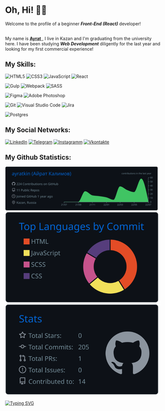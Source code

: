 <h1>Oh, Hi! 👋🏻</h1>
Welcome to the profile of a beginner <strong><i>Front-End (React)</i></strong> developer! <br><br>

My name is <a href="https://t.me/ayratkin"> <strong>Ayrat</strong> </a>, I live in Kazan and I'm graduating from the university here. I have been studying <strong><i>Web Development</i></strong> diligently for the last year and looking for my first commercial experience! 


<h2>My Skills: </h2>

![HTML5](https://img.shields.io/badge/html5-%23E34F26.svg?style=for-the-badge&logo=html5&logoColor=white)
![CSS3](https://img.shields.io/badge/css3-%231572B6.svg?style=for-the-badge&logo=css3&logoColor=white)
![JavaScript](https://img.shields.io/badge/javascript-%23323330.svg?style=for-the-badge&logo=javascript&logoColor=%23F7DF1E)
![React](https://img.shields.io/badge/react-%2320232a.svg?style=for-the-badge&logo=react&logoColor=%2361DAFB)

![Gulp](https://img.shields.io/badge/GULP-%23CF4647.svg?style=for-the-badge&logo=gulp&logoColor=white)
![Webpack](https://img.shields.io/badge/webpack-%238DD6F9.svg?style=for-the-badge&logo=webpack&logoColor=black)
![SASS](https://img.shields.io/badge/SASS-hotpink.svg?style=for-the-badge&logo=SASS&logoColor=white)

![Figma](https://img.shields.io/badge/figma-%23F24E1E.svg?style=for-the-badge&logo=figma&logoColor=white) 
![Adobe Photoshop](https://img.shields.io/badge/adobe%20photoshop-%2331A8FF.svg?style=for-the-badge&logo=adobe%20photoshop&logoColor=white)

![Git](https://img.shields.io/badge/git-%23F05033.svg?style=for-the-badge&logo=git&logoColor=white) ![Visual Studio Code](https://img.shields.io/badge/Visual%20Studio%20Code-0078d7.svg?style=for-the-badge&logo=visual-studio-code&logoColor=white)
![Jira](https://img.shields.io/badge/jira-%230A0FFF.svg?style=for-the-badge&logo=jira&logoColor=white)

![Postgres](https://img.shields.io/badge/postgres-%23316192.svg?style=for-the-badge&logo=postgresql&logoColor=white)


<h2>My Social Networks: </h2>

[![LinkedIn](https://img.shields.io/badge/-LinkedIn-090909?style=for-the-badge&logo=linkedin&logoColor=007BB6)](https://www.linkedin.com/in/airat-kalimov-19940423b)
[![Telegram](https://img.shields.io/badge/-Telegram-090909?style=for-the-badge&logo=telegram&logoColor=27A0D9)](https://t.me/ayratkin)
[![Instagramm](https://img.shields.io/badge/-Instagram-090909?style=for-the-badge&logo=instagram&logoColor=B4068E)](https://www.instagram.com/airat.zip)
[![Vkontakte](https://img.shields.io/badge/-Vk-090909?style=for-the-badge&logo=Vk&logoColor=4F7DB3)](https://vk.com/wsjttui)


<h2>My Github Statistics: </h2>

[![](https://raw.githubusercontent.com/ayratkin/ayratkin/master/profile-summary-card-output/github_dark/0-profile-details.svg)](https://github.com/vn7n24fzkq/github-profile-summary-cards)
[![](https://raw.githubusercontent.com/ayratkin/ayratkin/master/profile-summary-card-output/github_dark/2-most-commit-language.svg)](https://github.com/vn7n24fzkq/github-profile-summary-cards)
[![](https://raw.githubusercontent.com/ayratkin/ayratkin/master/profile-summary-card-output/github_dark/3-stats.svg)](https://github.com/vn7n24fzkq/github-profile-summary-cards) 

[![Typing SVG](https://readme-typing-svg.herokuapp.com?font=Noto+Sans&duration=4000&color=0366D6&width=600&height=30&lines=Thank+you+for+visiting+my+profile.+See+you+again;HTML+is+the+best+programming+language)](https://git.io/typing-svg)
